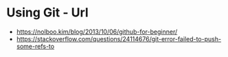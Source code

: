 # Using Git - Url

 - https://nolboo.kim/blog/2013/10/06/github-for-beginner/
 - https://stackoverflow.com/questions/24114676/git-error-failed-to-push-some-refs-to
